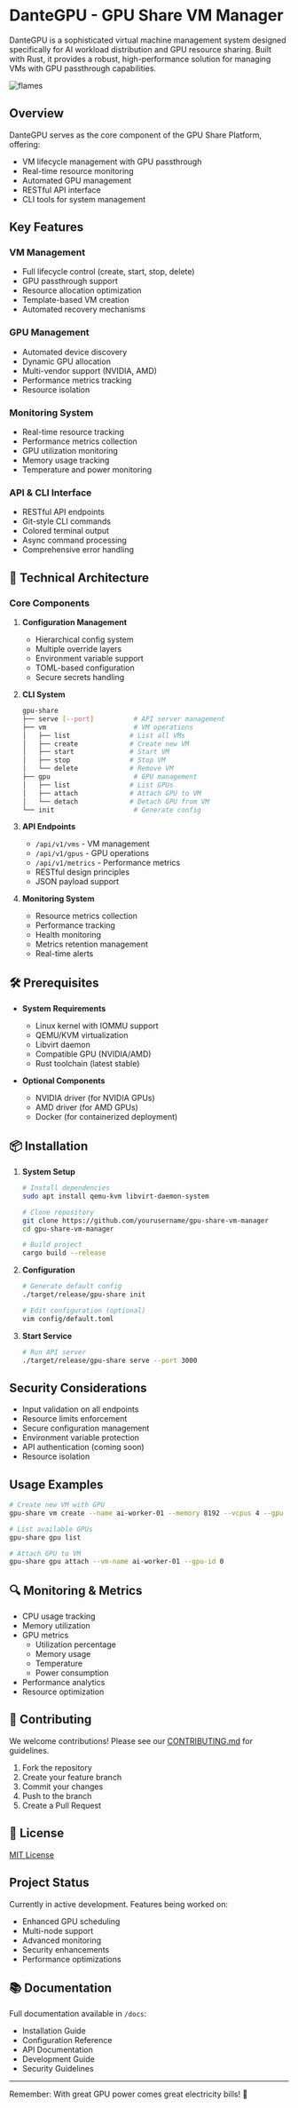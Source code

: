 # DanteGPU - GPU Share VM Manager

DanteGPU is a sophisticated virtual machine management system designed specifically for AI workload distribution and GPU resource sharing. Built with Rust, it provides a robust, high-performance solution for managing VMs with GPU passthrough capabilities.

![flames](https://github.com/user-attachments/assets/dd5b5326-8a6a-4159-ade0-80141e8b28e6)


##  Overview

DanteGPU serves as the core component of the GPU Share Platform, offering:
- VM lifecycle management with GPU passthrough
- Real-time resource monitoring
- Automated GPU management
- RESTful API interface
- CLI tools for system management

## Key Features

### VM Management
- Full lifecycle control (create, start, stop, delete)
- GPU passthrough support
- Resource allocation optimization
- Template-based VM creation
- Automated recovery mechanisms

### GPU Management
- Automated device discovery
- Dynamic GPU allocation
- Multi-vendor support (NVIDIA, AMD)
- Performance metrics tracking
- Resource isolation

### Monitoring System
- Real-time resource tracking
- Performance metrics collection
- GPU utilization monitoring
- Memory usage tracking
- Temperature and power monitoring

### API & CLI Interface
- RESTful API endpoints
- Git-style CLI commands
- Colored terminal output
- Async command processing
- Comprehensive error handling

## 🔧 Technical Architecture

### Core Components

1. **Configuration Management**
   - Hierarchical config system
   - Multiple override layers
   - Environment variable support
   - TOML-based configuration
   - Secure secrets handling

2. **CLI System**
   ```bash
   gpu-share
   ├── serve [--port]          # API server management
   ├── vm                      # VM operations
   │   ├── list               # List all VMs
   │   ├── create             # Create new VM
   │   ├── start              # Start VM
   │   ├── stop               # Stop VM
   │   └── delete             # Remove VM
   ├── gpu                     # GPU management
   │   ├── list               # List GPUs
   │   ├── attach             # Attach GPU to VM
   │   └── detach             # Detach GPU from VM
   └── init                    # Generate config
   ```

3. **API Endpoints**
   - `/api/v1/vms` - VM management
   - `/api/v1/gpus` - GPU operations
   - `/api/v1/metrics` - Performance metrics
   - RESTful design principles
   - JSON payload support

4. **Monitoring System**
   - Resource metrics collection
   - Performance tracking
   - Health monitoring
   - Metrics retention management
   - Real-time alerts

## 🛠 Prerequisites

- **System Requirements**
  - Linux kernel with IOMMU support
  - QEMU/KVM virtualization
  - Libvirt daemon
  - Compatible GPU (NVIDIA/AMD)
  - Rust toolchain (latest stable)

- **Optional Components**
  - NVIDIA driver (for NVIDIA GPUs)
  - AMD driver (for AMD GPUs)
  - Docker (for containerized deployment)

## 📦 Installation

1. **System Setup**
   ```bash
   # Install dependencies
   sudo apt install qemu-kvm libvirt-daemon-system
   
   # Clone repository
   git clone https://github.com/yourusername/gpu-share-vm-manager
   cd gpu-share-vm-manager
   
   # Build project
   cargo build --release
   ```

2. **Configuration**
   ```bash
   # Generate default config
   ./target/release/gpu-share init
   
   # Edit configuration (optional)
   vim config/default.toml
   ```

3. **Start Service**
   ```bash
   # Run API server
   ./target/release/gpu-share serve --port 3000
   ```

##  Security Considerations

- Input validation on all endpoints
- Resource limits enforcement
- Secure configuration management
- Environment variable protection
- API authentication (coming soon)
- Resource isolation

##  Usage Examples

```bash
# Create new VM with GPU
gpu-share vm create --name ai-worker-01 --memory 8192 --vcpus 4 --gpu

# List available GPUs
gpu-share gpu list

# Attach GPU to VM
gpu-share gpu attach --vm-name ai-worker-01 --gpu-id 0
```

## 🔍 Monitoring & Metrics

- CPU usage tracking
- Memory utilization
- GPU metrics
  - Utilization percentage
  - Memory usage
  - Temperature
  - Power consumption
- Performance analytics
- Resource optimization

## 🤝 Contributing

We welcome contributions! Please see our [CONTRIBUTING.md](CONTRIBUTING.md) for guidelines.

1. Fork the repository
2. Create your feature branch
3. Commit your changes
4. Push to the branch
5. Create a Pull Request

## 📝 License

[MIT License](LICENSE)

##  Project Status

Currently in active development. Features being worked on:
- Enhanced GPU scheduling
- Multi-node support
- Advanced monitoring
- Security enhancements
- Performance optimizations

## 📚 Documentation

Full documentation available in `/docs`:
- Installation Guide
- Configuration Reference
- API Documentation
- Development Guide
- Security Guidelines

---
Remember: With great GPU power comes great electricity bills! 🔋
